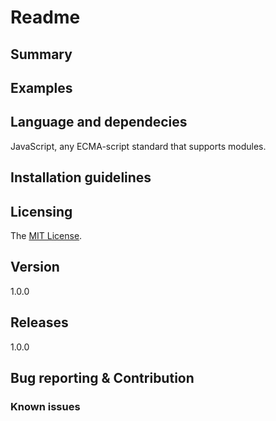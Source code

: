 # Readme

## Summary

## Examples

## Language and dependecies

JavaScript, any ECMA-script standard that supports modules.

## Installation guidelines

## Licensing

The [MIT License](https://opensource.org/licenses/mit).

## Version

1.0.0

## Releases

1.0.0

## Bug reporting & Contribution

### Known issues
